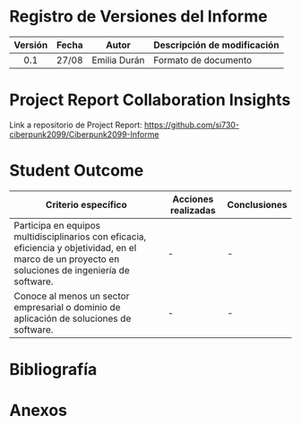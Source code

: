 # Registro de Versiones del Informe
| Versión | Fecha | Autor | Descripción de modificación |
| :---: | :---: | ---- | ---- |
| 0.1 | 27/08 | Emilia Durán | Formato de documento |

# Project Report Collaboration Insights
Link a repositorio de Project Report:
https://github.com/si730-ciberpunk2099/Ciberpunk2099-Informe

# Student Outcome
| Criterio específico | Acciones realizadas | Conclusiones | 
| ---- | ---- | ---- |
| Participa en equipos multidisciplinarios con eficacia, eficiencia y objetividad, en el marco de un  proyecto en soluciones de ingeniería de software. | - | - |
| Conoce al menos un sector empresarial o dominio de aplicación de soluciones de software. | - | - |

# Bibliografía

# Anexos
